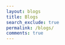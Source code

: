 ```yaml
---
layout: blogs 
title: Blogs
search_exclude: true
permalink: /blogs/
comments: true
---
```

<div id="comments">
  <script src="https://utteranc.es/client.js"
          repo="Githubneos/Keerthan_2025"
          issue-term="pathname"
          theme="github-light"
          crossorigin="anonymous"
          async>
  </script>
</div>

